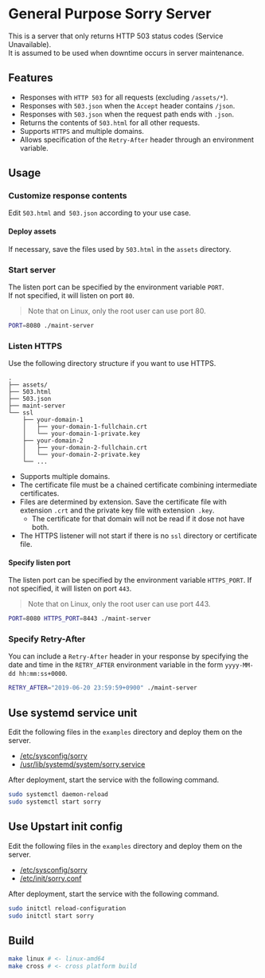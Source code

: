 # General Purpose Sorry Server

This is a server that only returns HTTP 503 status codes (Service Unavailable).  
It is assumed to be used when downtime occurs in server maintenance.  

## Features

- Responses with `HTTP 503` for all requests (excluding `/assets/*`).
- Responses with `503.json` when the `Accept` header contains `/json`.
- Responses with `503.json` when the request path ends with `.json`.
- Returns the contents of `503.html` for all other requests.
- Supports `HTTPS` and multiple domains.
- Allows specification of the `Retry-After` header through an environment variable.

## Usage

### Customize response contents

Edit `503.html` and` 503.json` according to your use case.

#### Deploy assets 

If necessary, save the files used by `503.html` in the `assets` directory.

### Start server

The listen port can be specified by the environment variable `PORT`.  
If not specified, it will listen on port `80`.  

> Note that on Linux, only the root user can use port 80.

```sh
PORT=8080 ./maint-server
```

### Listen HTTPS

Use the following directory structure if you want to use HTTPS.
 

```
.
├── assets/
├── 503.html
├── 503.json
├── maint-server
└── ssl
    ├── your-domain-1
    │   ├── your-domain-1-fullchain.crt
    │   └── your-domain-1-private.key
    ├── your-domain-2
    │   ├── your-domain-2-fullchain.crt
    │   └── your-domain-2-private.key
    └── ...
```

- Supports multiple domains.
- The certificate file must be a chained certificate combining intermediate certificates.
- Files are determined by extension.
    Save the certificate file with extension `.crt` and the private key file with extension` .key`.
  - The certificate for that domain will not be read if it dose not have both.
- The HTTPS listener will not start if there is no `ssl` directory or certificate file.

#### Specify listen port

The listen port can be specified by the environment variable `HTTPS_PORT`.
If not specified, it will listen on port `443`.

> Note that on Linux, only the root user can use port 443.

```sh
PORT=8080 HTTPS_PORT=8443 ./maint-server
```

### Specify Retry-After

You can include a `Retry-After` header in your response by specifying the date and time in the `RETRY_AFTER` environment variable in the form `yyyy-MM-dd hh:mm:ss+0000`.

```sh
RETRY_AFTER="2019-06-20 23:59:59+0900" ./maint-server
```

## Use systemd service unit

Edit the following files in the `examples` directory and deploy them on the server.

- [/etc/sysconfig/sorry](examples/systemd/etc/sysconfig/sorry)
- [/usr/lib/systemd/system/sorry.service](examples/systemd/usr/lib/systemd/system/sorry.service)

After deployment, start the service with the following command.

```sh
sudo systemctl daemon-reload
sudo systemctl start sorry
```

## Use Upstart init config

Edit the following files in the `examples` directory and deploy them on the server.

- [/etc/sysconfig/sorry](examples/upstart/etc/sysconfig/sorry)
- [/etc/init/sorry.conf](examples/upstart/etc/init/sorry.conf)

After deployment, start the service with the following command.

```sh
sudo initctl reload-configuration
sudo initctl start sorry
```

## Build

```sh
make linux # <- linux-amd64
make cross # <- cross platform build
```
